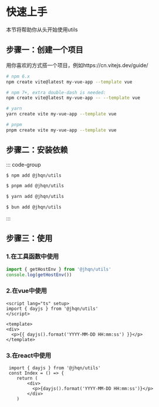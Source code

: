 # 快速上手

本节将帮助你从头开始使用utils

## 步骤一：创建一个项目
用你喜欢的方式搭一个项目，例如https://cn.vitejs.dev/guide/
``` sh
# npm 6.x
npm create vite@latest my-vue-app --template vue

# npm 7+, extra double-dash is needed:
npm create vite@latest my-vue-app -- --template vue

# yarn
yarn create vite my-vue-app --template vue

# pnpm
pnpm create vite my-vue-app --template vue
```

## 步骤二：安装依赖
::: code-group

```sh [npm]
$ npm add @jhqn/utils
```

```sh [pnpm]
$ pnpm add @jhqn/utils
```

```sh [yarn]
$ yarn add @jhqn/utils
```

```sh [bun]
$ bun add @jhqn/utils
```

:::

## 步骤三：使用
### 1.在工具函数中使用
``` ts
import { getHostEnv } from '@jhqn/utils'
console.log(getHostEnv())
```
### 2.在vue中使用
``` vue
<script lang="ts" setup>
import { dayjs } from '@jhqn/utils'
</script>

<template>
<div>
  <p>{{ dayjs().format('YYYY-MM-DD HH:mm:ss') }}</p>
</template>
```
### 3.在react中使用
``` tsx
 import { dayjs } from '@jhqn/utils'
 const Index = () => {
    return (
        <div>
          <p>{dayjs().format('YYYY-MM-DD HH:mm:ss')}</p>
        </div>
    )
```
